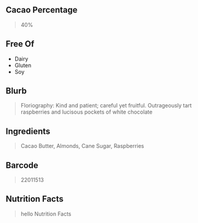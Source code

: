 ## Cacao Percentage
> 40%

## Free Of
- Dairy
- Gluten
- Soy

## Blurb
> Floriography: Kind and patient; careful yet fruitful. Outrageously tart raspberries and lucisous pockets of white chocolate

## Ingredients
> Cacao Butter, Almonds, Cane Sugar, Raspberries

## Barcode
> 22011513

## Nutrition Facts
> hello Nutrition Facts
